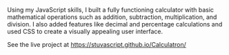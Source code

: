 Using my JavaScript skills, I built a fully functioning calculator with basic mathematical operations such as addition, subtraction, multiplication, and division. I also added features like decimal and percentage calculations and used CSS to create a visually appealing user interface.

See the live project at https://stuvascript.github.io/Calculatron/
